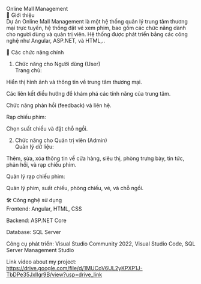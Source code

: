 Online Mall Management  
📌 Giới thiệu  
Dự án Online Mall Management là một hệ thống quản lý trung tâm thương mại trực tuyến, hệ thống đặt vé xem phim, bao gồm các chức năng dành cho người dùng và quản trị viên. Hệ thống được phát triển bằng các công nghệ như Angular, ASP.NET, và HTML,..  

🚀 Các chức năng chính  
1. Chức năng cho Người dùng (User)  
Trang chủ:  

Hiển thị hình ảnh và thông tin về trung tâm thương mại.  

Các liên kết điều hướng để khám phá các tính năng của trung tâm.  

Chức năng phản hồi (feedback) và liên hệ.  

Rạp chiếu phim:  

Chọn suất chiếu và đặt chỗ ngồi.  

2. Chức năng cho Quản trị viên (Admin)  
Quản lý dữ liệu:  

Thêm, sửa, xóa thông tin về cửa hàng, siêu thị, phòng trưng bày, tin tức, phản hồi, và rạp chiếu phim.  

Quản lý rạp chiếu phim:  

Quản lý phim, suất chiếu, phòng chiếu, vé, và chỗ ngồi.  

🛠️ Công nghệ sử dụng  
Frontend: Angular, HTML, CSS  

Backend: ASP.NET Core  

Database: SQL Server  

Công cụ phát triển: Visual Studio Community 2022, Visual Studio Code, SQL Server Management Studio  

Link video about my project: https://drive.google.com/file/d/1MUCoV6UL2yKPXP1J-TbDPe35JxIlgr9B/view?usp=drive_link

